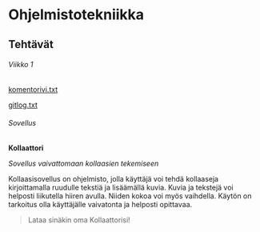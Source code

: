# Ohjelmistotekniikka
## Tehtävät

###### Viikko 1

[komentorivi.txt](https://github.com/annehavunen/ot-harjoitustyo/blob/master/laskarit/viikko1/komentorivi.txt)

[gitlog.txt](https://github.com/annehavunen/ot-harjoitustyo/blob/master/laskarit/viikko1/gitlog.txt)


###### Sovellus
**Kollaattori**

*Sovellus vaivattomaan kollaasien tekemiseen*

Kollaasisovellus on ohjelmisto, jolla käyttäjä voi tehdä kollaaseja kirjoittamalla ruudulle tekstiä ja lisäämällä kuvia.
Kuvia ja tekstejä voi helposti liikutella hiiren avulla. Niiden kokoa voi myös vaihdella.
Käytön on tarkoitus olla käyttäjälle vaivatonta ja helposti opittavaa.

> Lataa sinäkin oma Kollaattorisi!
